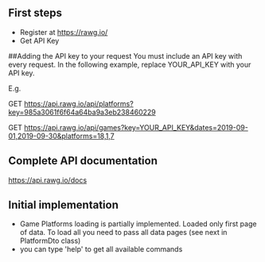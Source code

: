 ## First steps
- Register at https://rawg.io/
- Get API Key

##Adding the API key to your request
You must include an API key with every request. In the following example, replace YOUR_API_KEY with your API key.

E.g.

GET https://api.rawg.io/api/platforms?key=985a3061f6f64a64ba9a3eb238460229

GET https://api.rawg.io/api/games?key=YOUR_API_KEY&dates=2019-09-01,2019-09-30&platforms=18,1,7

## Complete API documentation
https://api.rawg.io/docs

## Initial implementation
- Game Platforms loading is partially implemented. Loaded only first page
 of data. To load all you need to pass all data pages (see next in PlatformDto class)
- you can type 'help' to get all available commands